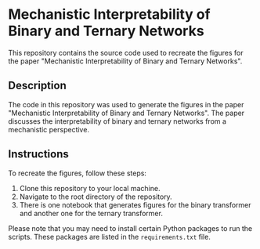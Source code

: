 # Mechanistic Interpretability of Binary and Ternary Networks

This repository contains the source code used to recreate the figures for the paper "Mechanistic Interpretability of Binary and Ternary Networks".

## Description

The code in this repository was used to generate the figures in the paper "Mechanistic Interpretability of Binary and Ternary Networks". The paper discusses the interpretability of binary and ternary networks from a mechanistic perspective.

## Instructions

To recreate the figures, follow these steps:

1. Clone this repository to your local machine.
2. Navigate to the root directory of the repository.
3. There is one notebook that generates figures for the binary transformer and another one for the ternary transformer. 

Please note that you may need to install certain Python packages to run the scripts. These packages are listed in the `requirements.txt` file.



